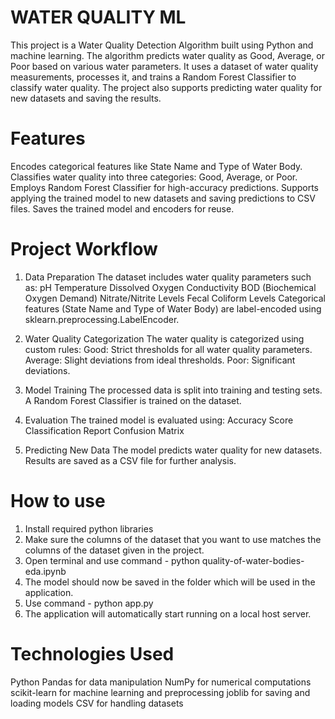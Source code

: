 # WATER QUALITY ML
This project is a Water Quality Detection Algorithm built using Python and machine learning. The algorithm predicts water quality as Good, Average, or Poor based on various water parameters. It uses a dataset of water quality measurements, processes it, and trains a Random Forest Classifier to classify water quality. The project also supports predicting water quality for new datasets and saving the results.

# Features
Encodes categorical features like State Name and Type of Water Body.
Classifies water quality into three categories: Good, Average, or Poor.
Employs Random Forest Classifier for high-accuracy predictions.
Supports applying the trained model to new datasets and saving predictions to CSV files.
Saves the trained model and encoders for reuse.

# Project Workflow
1. Data Preparation
The dataset includes water quality parameters such as:
pH
Temperature
Dissolved Oxygen
Conductivity
BOD (Biochemical Oxygen Demand)
Nitrate/Nitrite Levels
Fecal Coliform Levels
Categorical features (State Name and Type of Water Body) are label-encoded using sklearn.preprocessing.LabelEncoder.

2. Water Quality Categorization
The water quality is categorized using custom rules:
Good: Strict thresholds for all water quality parameters.
Average: Slight deviations from ideal thresholds.
Poor: Significant deviations.

3. Model Training
The processed data is split into training and testing sets.
A Random Forest Classifier is trained on the dataset.

4. Evaluation
The trained model is evaluated using:
Accuracy Score
Classification Report
Confusion Matrix

5. Predicting New Data
The model predicts water quality for new datasets.
Results are saved as a CSV file for further analysis.

# How to use

1. Install required python libraries
2. Make sure the columns of the dataset that you want to use matches the columns of the dataset given in the project.
3. Open terminal and use command - python quality-of-water-bodies-eda.ipynb
4. The model should now be saved in the folder which will be used in the application.
5. Use command - python app.py
6. The application will automatically start running on a local host server.

# Technologies Used
Python
Pandas for data manipulation
NumPy for numerical computations
scikit-learn for machine learning and preprocessing
joblib for saving and loading models
CSV for handling datasets
